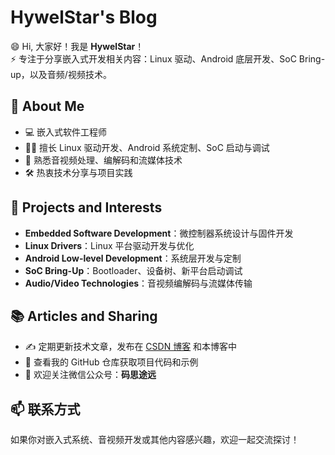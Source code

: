 # HywelStar's Blog

😄 Hi, 大家好！我是 **HywelStar**！  
⚡ 专注于分享嵌入式开发相关内容：Linux 驱动、Android 底层开发、SoC Bring-up，以及音频/视频技术。

## 🔭 About Me

- 💻 嵌入式软件工程师  
- 👨‍💻 擅长 Linux 驱动开发、Android 系统定制、SoC 启动与调试  
- 🎥 熟悉音视频处理、编解码和流媒体技术  
- 🛠️ 热衷技术分享与项目实践

## 🚀 Projects and Interests

- **Embedded Software Development**：微控制器系统设计与固件开发  
- **Linux Drivers**：Linux 平台驱动开发与优化  
- **Android Low-level Development**：系统层开发与定制  
- **SoC Bring-Up**：Bootloader、设备树、新平台启动调试  
- **Audio/Video Technologies**：音视频编解码与流媒体传输

## 📚 Articles and Sharing

- ✍️ 定期更新技术文章，发布在 [CSDN 博客](https://blog.csdn.net/) 和本博客中  
- 📂 查看我的 GitHub 仓库获取项目代码和示例  
- 📢 欢迎关注微信公众号：**码思途远**

## 📫 联系方式

如果你对嵌入式系统、音视频开发或其他内容感兴趣，欢迎一起交流探讨！
